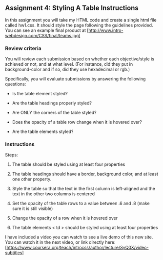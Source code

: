## Assignment 4: Styling A Table Instructions

In this assignment you will take my HTML code and create a single html file called hw1.css.  It should style the page following the guidelines provided.  You can see an example final product at [http://www.intro-webdesign.com/CSS/final/teams.jpg]

### Review criteria

You will review each submission based on whether each objective/style is achieved or not, and at what level.  (For instance, did they put in background-color and if so, did they use hexadecimal or rgb.)

Specifically, you will evaluate submissions by answering the following questions: 

* Is the table element styled?

* Are the table headings properly styled?

* Are ONLY the corners of the table styled?

* Does the opacity of a table row change when it is hovered over?

* Are the table elements styled?

### Instructions

Steps:

1) The table should be styled using at least four properties 

2) The table headings should have a border, background color, and at least one other property.

3) Style the table so that the text in the first column is left-aligned and the text in the other two columns is centered 

4) Set the opacity of the table rows to a value between .6 and .8 (make sure it is still visible) 

5) Change the opacity of a row when it is hovered over 

6) The table elements < td > should be styled using at least four properties

I have included a video you can watch to see a live demo of this new site. You can watch it in the next video, or link directly here: [https://www.coursera.org/teach/introcss/author/lecture/SyQ0X/video-subtitles]